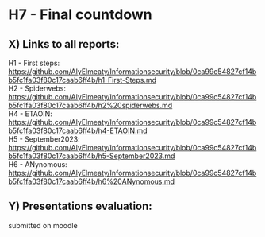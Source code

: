 # H7 - Final countdown

## X) Links to all reports:
H1 - First steps: https://github.com/AlyElmeaty/Informationsecurity/blob/0ca99c54827cf14bb5fc1fa03f80c17caab6ff4b/h1-First-Steps.md  
H2 - Spiderwebs: https://github.com/AlyElmeaty/Informationsecurity/blob/0ca99c54827cf14bb5fc1fa03f80c17caab6ff4b/h2%20spiderwebs.md  
H4 - ETAOIN: https://github.com/AlyElmeaty/Informationsecurity/blob/0ca99c54827cf14bb5fc1fa03f80c17caab6ff4b/h4-ETAOIN.md  
H5 - September2023: https://github.com/AlyElmeaty/Informationsecurity/blob/0ca99c54827cf14bb5fc1fa03f80c17caab6ff4b/h5-September2023.md  
H6 - ANynomous: https://github.com/AlyElmeaty/Informationsecurity/blob/0ca99c54827cf14bb5fc1fa03f80c17caab6ff4b/h6%20ANynomous.md  

## Y) Presentations evaluation:
submitted on moodle

